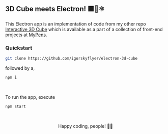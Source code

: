 ## 3D Cube meets Electron! 🟪🤝⚛

This Electron app is an implementation of code from my other repo [Interactive 3D Cube](https://github.com/igorskyflyer/my-pens/tree/main/interactive-3d-cube) which is available as a part of a collection of front-end projects at [MyPens](https://github.com/igorskyflyer/my-pens).
<br>

### Quickstart

```bash
git clone https://github.com/igorskyflyer/electron-3d-cube
```

followed by a,

```bash
npm i
```

<br>

To run the app, execute

```bash
npm start
```

<br>

<p align="center">
Happy coding, people! 🙌🎉
</p>
